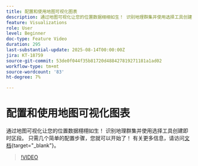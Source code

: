 ```yaml
---
title: 配置和使用地图可视化图表
description: 通过地图可视化让您的位置数据栩栩如生！ 识别地理群集并使用选择工具创建即时区段。 只需几个简单的配置步骤，您就可以开始了！
feature: Visualizations
role: User
level: Beginner
doc-type: Feature Video
duration: 295
last-substantial-update: 2025-08-14T00:00:00Z
jira: KT-18759
source-git-commit: 53de0f044f35b81720d488427819271181a1ad02
workflow-type: tm+mt
source-wordcount: '83'
ht-degree: 7%

---
```



# 配置和使用地图可视化图表

通过地图可视化让您的位置数据栩栩如生！ 识别地理群集并使用选择工具创建即时区段。 只需几个简单的配置步骤，您就可以开始了！ 有关更多信息，请访问[文档](https://experienceleague.adobe.com/zh-hans/docs/analytics-platform/using/cja-workspace/visualizations/map){target="_blank"}。

>[!VIDEO](https://video.tv.adobe.com/v/3470829/?learn=on&enablevpops&captions=chi_hans)
